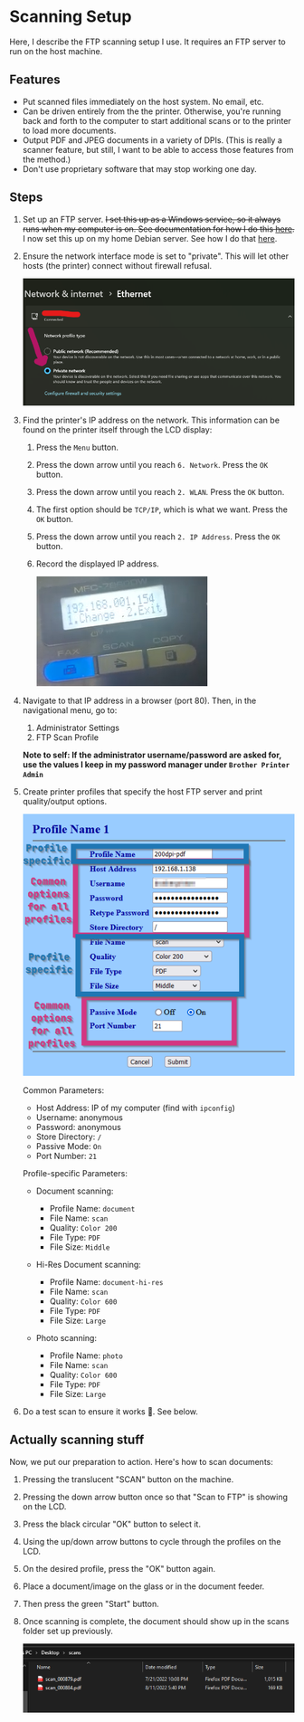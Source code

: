 # Scanning Setup

Here, I describe the FTP scanning setup I use. It requires an FTP server to run
on the host machine.

## Features

- Put scanned files immediately on the host system. No email, etc.
- Can be driven entirely from the the printer. Otherwise, you're running back
  and forth to the computer to start additional scans or to the printer to load
  more documents.
- Output PDF and JPEG documents in a variety of DPIs. (This is really a scanner
  feature, but still, I want to be able to access those features from the
  method.)
- Don't use proprietary software that may stop working one day.

## Steps

1. Set up an FTP server. ~~I set this up as a Windows service, so it always runs
   when my computer is on. See documentation for how I do this [here](https://github.com/t-mart/my-nssm-setup#unftp).~~ I now set this up on my home Debian server. See how I do that [here](/docs/ftp-http-server.md).

2. Ensure the network interface mode is set to "private". This will let other hosts (the
   printer) connect without firewall refusal.

   ![ip on lcd](./images/private-network.png)

3. Find the printer's IP address on the network. This information can be found on the printer itself
   through the LCD display:

   1. Press the `Menu` button.
   2. Press the down arrow until you reach `6. Network`. Press the `OK` button.
   3. Press the down arrow until you reach `2. WLAN`. Press the `OK` button.
   4. The first option should be `TCP/IP`, which is what we want. Press the `OK` button.
   5. Press the down arrow until you reach `2. IP Address`. Press the `OK` button.
   6. Record the displayed IP address.

      ![ip on lcd](./images/ip.png)

4. Navigate to that IP address in a browser (port 80). Then, in the navigational menu, go to:

   1. Administrator Settings
   2. FTP Scan Profile

   **Note to self: If the administrator username/password are asked for, use the values I keep in my
   password manager under `Brother Printer Admin`**

5. Create printer profiles that specify the host FTP server and print quality/output options.

   ![profile](./images/profile.png)

   Common Parameters:

   - Host Address: IP of my computer (find with `ipconfig`)
   - Username: anonymous
   - Password: anonymous
   - Store Directory: `/`
   - Passive Mode: `On`
   - Port Number: `21`

   Profile-specific Parameters:

   - Document scanning:

     - Profile Name: `document`
     - File Name: `scan`
     - Quality: `Color 200`
     - File Type: `PDF`
     - File Size: `Middle`

   - Hi-Res Document scanning:

     - Profile Name: `document-hi-res`
     - File Name: `scan`
     - Quality: `Color 600`
     - File Type: `PDF`
     - File Size: `Large`

   - Photo scanning:

     - Profile Name: `photo`
     - File Name: `scan`
     - Quality: `Color 600`
     - File Type: `PDF`
     - File Size: `Large`

6. Do a test scan to ensure it works 🤞. See below.

## Actually scanning stuff

Now, we put our preparation to action. Here's how to scan documents:

1. Pressing the translucent "SCAN" button on the machine.
2. Pressing the down arrow button once so that "Scan to FTP" is showing on the LCD.
3. Press the black circular "OK" button to select it.
4. Using the up/down arrow buttons to cycle through the profiles on the LCD.
5. On the desired profile, press the "OK" button again.
6. Place a document/image on the glass or in the document feeder.
7. Then press the green "Start" button.
8. Once scanning is complete, the document should show up in the scans folder set up previously.

   ![Scans in folder](./images/scan-folder.png)
